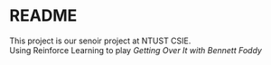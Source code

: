 # README  
This project is our senoir project at NTUST CSIE.  
Using Reinforce Learning to play *Getting Over It with Bennett Foddy*
